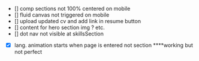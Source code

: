- [] comp sections not 100% centered on mobile
- [] fluid canvas not triggered on mobile
- [] upload updated cv and add link in resume button
- [] content for hero section img ? etc.
- [] dot nav not visible at skillsSection
- [x] lang. animation starts when page is entered not section ****working but not perfect